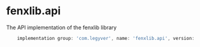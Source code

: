 # fenxlib.api
The API implementation of the fenxlib library
```gradle
    implementation group: 'com.legyver', name: 'fenxlib.api', version: '3.0.0-beta.6'
```